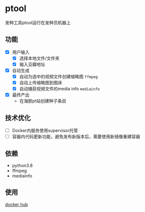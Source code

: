 # ptool
发种工具ptool运行在发种员机器上

## 功能
- [x] 用户输入
    - [x] 选择本地文件/文件夹
    - [x] 输入豆瓣地址
- [x] 自动生成
    - [x] 自动为选中的视频文件创建缩略图 `ffmpeg`
    - [x] 自动上传缩略图到图床
    - [x] 自动捕获视频文件的media info `mediainfo`
- [x] 最终产出
    - 在海胆pt站创建种子条目

## 技术优化

- [ ] Docker内服务使用supervisor托管
- [ ] 容器内代码更新功能，避免发布新版本后，需要使用新镜像重建容器

## 依赖
- python3.8
- ffmpeg
- mediainfo

## 使用
[docker hub](https://hub.docker.com/r/blllicn/ptools)
